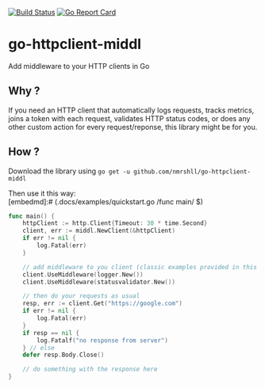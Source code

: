 [![Build Status](https://travis-ci.com/nmrshll/go-httpclient-middl.svg?branch=master)](https://travis-ci.com/nmrshll/go-httpclient-middl)
[![Go Report Card](https://goreportcard.com/badge/github.com/nmrshll/go-httpclient-middl)](https://goreportcard.com/report/github.com/nmrshll/go-httpclient-middl)

# go-httpclient-middl
Add middleware to your HTTP clients in Go

## Why ?
If you need an HTTP client that automatically logs requests, tracks metrics, joins a token with each request, validates HTTP status codes, or does any other custom action for every request/reponse, this library might be for you.

## How ?
Download the library using `go get -u github.com/nmrshll/go-httpclient-middl`

Then use it this way:  
[embedmd]:# (.docs/examples/quickstart.go /func main/ $)
```go
func main() {
	httpClient := http.Client{Timeout: 30 * time.Second}
	client, err := middl.NewClient(&httpClient)
	if err != nil {
		log.Fatal(err)
	}

	// add middleware to you client (classic examples provided in this library or custom)
	client.UseMiddleware(logger.New())
	client.UseMiddleware(statusvalidator.New())

	// then do your requests as usual
	resp, err := client.Get("https://google.com")
	if err != nil {
		log.Fatal(err)
	}
	if resp == nil {
		log.Fatalf("no response from server")
	} // else
	defer resp.Body.Close()

	// do something with the response here
}
```
